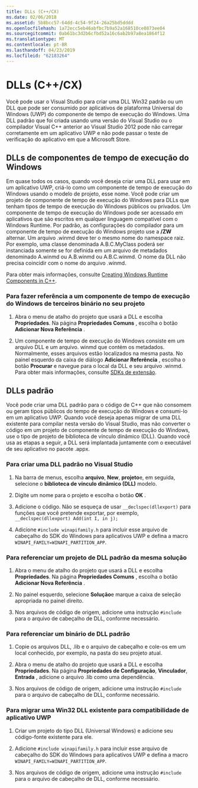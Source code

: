 ```yaml
---
title: DLLs (C++/CX)
ms.date: 02/06/2018
ms.assetid: 5b8bcc57-64dd-4c54-9f24-26a25bd5dddd
ms.openlocfilehash: 1a72ecc5eb46abfbc7b9a52a168510ce0873ee04
ms.sourcegitcommit: 0ab61bc3d2b6cfbd52a16c6ab2b97a8ea1864f12
ms.translationtype: MT
ms.contentlocale: pt-BR
ms.lasthandoff: 04/23/2019
ms.locfileid: "62183264"
---
```

# <a name="dlls-ccx"></a>DLLs (C++/CX)

Você pode usar o Visual Studio para criar uma DLL Win32 padrão ou um DLL que pode ser consumido por aplicativos de plataforma Universal do Windows (UWP) do componente de tempo de execução do Windows. Uma DLL padrão que foi criada usando uma versão do Visual Studio ou o compilador Visual C++ anterior ao Visual Studio 2012 pode não carregar corretamente em um aplicativo UWP e não pode passar o teste de verificação do aplicativo em que a Microsoft Store.

## <a name="windows-runtime-component-dlls"></a>DLLs de componentes de tempo de execução do Windows

Em quase todos os casos, quando você deseja criar uma DLL para usar em um aplicativo UWP, criá-lo como um componente de tempo de execução do Windows usando o modelo de projeto, esse nome. Você pode criar um projeto de componente de tempo de execução do Windows para DLLs que tenham tipos de tempo de execução do Windows públicos ou privados. Um componente de tempo de execução do Windows pode ser acessado em aplicativos que são escritos em qualquer linguagem compatível com o Windows Runtime. Por padrão, as configurações do compilador para um componente de tempo de execução do Windows projeto use a **/ZW** alternar. Um arquivo .winmd deve ter o mesmo nome do namespace raiz. Por exemplo, uma classe denominada A.B.C.MyClass poderá ser instanciada somente se for definida em um arquivo de metadados denominado A.winmd ou A.B.winmd ou A.B.C.winmd. O nome da DLL não precisa coincidir com o nome do arquivo .winmd.

Para obter mais informações, consulte [Creating Windows Runtime Components in C++](/windows/uwp/winrt-components/creating-windows-runtime-components-in-cpp).

### <a name="to-reference-a-third-party-windows-runtime-component-binary-in-your-project"></a>Para fazer referência a um componente de tempo de execução do Windows de terceiros binário no seu projeto

1. Abra o menu de atalho do projeto que usará a DLL e escolha **Propriedades**. Na página **Propriedades Comuns** , escolha o botão **Adicionar Nova Referência** .

1. Um componente de tempo de execução do Windows consiste em um arquivo DLL e um arquivo. winmd que contém os metadados. Normalmente, esses arquivos estão localizados na mesma pasta. No painel esquerdo da caixa de diálogo **Adicionar Referência** , escolha o botão **Procurar** e navegue para o local da DLL e seu arquivo .winmd. Para obter mais informações, consulte [SDKs de extensão](/visualstudio/extensibility/creating-a-software-development-kit#ExtensionSDKs).

## <a name="standard-dlls"></a>DLLs padrão

Você pode criar uma DLL padrão para o código de C++ que não consomem ou geram tipos públicos do tempo de execução do Windows e consumi-lo em um aplicativo UWP. Quando você deseja apenas migrar de uma DLL existente para compilar nesta versão do Visual Studio, mas não converter o código em um projeto de componente de tempo de execução do Windows, use o tipo de projeto de biblioteca de vínculo dinâmico (DLL). Quando você usa as etapas a seguir, a DLL será implantada juntamente com o executável de seu aplicativo no pacote .appx.

### <a name="to-create-a-standard-dll-in-visual-studio"></a>Para criar uma DLL padrão no Visual Studio

1. Na barra de menus, escolha **arquivo**, **New**, **projeto**e, em seguida, selecione o **biblioteca de vínculo dinâmico (DLL)** modelo.

1. Digite um nome para o projeto e escolha o botão **OK** .

1. Adicione o código. Não se esqueça de usar `__declspec(dllexport)` para funções que você pretende exportar, por exemplo, `__declspec(dllexport) Add(int I, in j);`

1. Adicione `#include winapifamily.h` para incluir esse arquivo de cabeçalho do SDK do Windows para aplicativos UWP e defina a macro `WINAPI_FAMILY=WINAPI_PARTITION_APP`.

### <a name="to-reference-a-standard-dll-project-from-the-same-solution"></a>Para referenciar um projeto de DLL padrão da mesma solução

1. Abra o menu de atalho do projeto que usará a DLL e escolha **Propriedades**. Na página **Propriedades Comuns** , escolha o botão **Adicionar Nova Referência** .

1. No painel esquerdo, selecione **Solução**e marque a caixa de seleção apropriada no painel direito.

1. Nos arquivos de código de origem, adicione uma instrução `#include` para o arquivo de cabeçalho de DLL, conforme necessário.

### <a name="to-reference-a-standard-dll-binary"></a>Para referenciar um binário de DLL padrão

1. Copie os arquivos DLL, .lib e o arquivo de cabeçalho e cole-os em um local conhecido, por exemplo, na pasta do seu projeto atual.

1. Abra o menu de atalho do projeto que usará a DLL e escolha **Propriedades**. Na página **Propriedades de Configuração**, **Vinculador**, **Entrada** , adicione o arquivo .lib como uma dependência.

1. Nos arquivos de código de origem, adicione uma instrução `#include` para o arquivo de cabeçalho de DLL, conforme necessário.

### <a name="to-migrate-an-existing-win32-dll-for-uwp-app-compatibility"></a>Para migrar uma Win32 DLL existente para compatibilidade de aplicativo UWP

1. Criar um projeto do tipo DLL (Universal Windows) e adicione seu código-fonte existente para ele.

1. Adicione `#include winapifamily.h` para incluir esse arquivo de cabeçalho do SDK do Windows para aplicativos UWP e defina a macro `WINAPI_FAMILY=WINAPI_PARTITION_APP`.

1. Nos arquivos de código de origem, adicione uma instrução `#include` para o arquivo de cabeçalho de DLL, conforme necessário.
